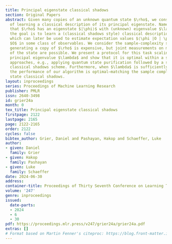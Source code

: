 ```yaml
---
title: Principal eigenstate classical shadows
section: Original Papers
abstract: Given many copies of an unknown quantum state $\rho$, we consider the task
  of learning a classical description of its principal eigenstate. Namely, assuming
  that $\rho$ has an eigenstate $|\phi⟩$ with (unknown) eigenvalue $\lambda > 1/2$,
  the goal is to learn a (classical shadows style) classical description of $|\phi⟩$
  which can later be used to estimate expectation values $⟨\phi |O | \phi ⟩$ for any
  $O$ in some class of observables. We consider the sample-complexity setting in which
  generating a copy of $\rho$ is expensive, but joint measurements on many copies
  of the state are possible. We present a protocol for this task scaling with the
  principal eigenvalue $\lambda$ and show that it is optimal within a space of natural
  approaches, e.g., applying quantum state purification followed by a single-copy
  classical shadows scheme. Furthermore, when $\lambda$ is sufficiently close to $1$,
  the performance of our algorithm is optimal—matching the sample complexity for pure
  state classical shadows.
layout: inproceedings
series: Proceedings of Machine Learning Research
publisher: PMLR
issn: 2640-3498
id: grier24a
month: 0
tex_title: Principal eigenstate classical shadows
firstpage: 2122
lastpage: 2165
page: 2122-2165
order: 2122
cycles: false
bibtex_author: Grier, Daniel and Pashayan, Hakop and Schaeffer, Luke
author:
- given: Daniel
  family: Grier
- given: Hakop
  family: Pashayan
- given: Luke
  family: Schaeffer
date: 2024-06-30
address:
container-title: Proceedings of Thirty Seventh Conference on Learning Theory
volume: '247'
genre: inproceedings
issued:
  date-parts:
  - 2024
  - 6
  - 30
pdf: https://proceedings.mlr.press/v247/grier24a/grier24a.pdf
extras: []
# Format based on Martin Fenner's citeproc: https://blog.front-matter.io/posts/citeproc-yaml-for-bibliographies/
---
```


